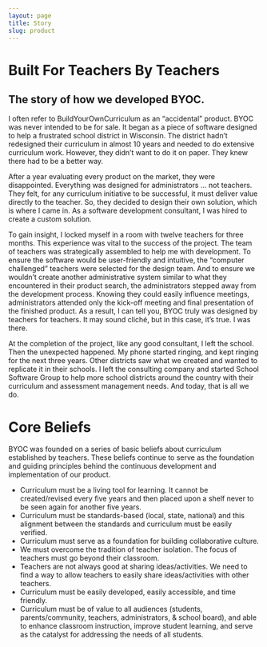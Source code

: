```yaml
---
layout: page
title: Story
slug: product
---
```


# Built For Teachers By Teachers

## The story of how we developed BYOC.

I often refer to BuildYourOwnCurriculum as an “accidental” product. BYOC was never intended to be for sale. It began as a piece of software designed to help a frustrated school district in Wisconsin. The district hadn’t redesigned their curriculum in almost 10 years and needed to do extensive curriculum work. However, they didn’t want to do it on paper. They knew there had to be a better way. 

After a year evaluating every product on the market, they were disappointed. Everything was designed for administrators ... not teachers. They felt, for any curriculum initiative to be successful, it must deliver value directly to the teacher. So, they decided to design their own solution, which is where I came in. As a software development consultant, I was hired to create a custom solution. 

To gain insight, I locked myself in a room with twelve teachers for three months. This experience was vital to the success of the project. The team of teachers was strategically assembled to help me with development. To ensure the software would be user-friendly and intuitive, the “computer challenged” teachers were selected for the design team. And to ensure we wouldn’t create another administrative system similar to what they encountered in their product search, the administrators stepped away from the development process. Knowing they could easily influence meetings, administrators attended only the kick-off meeting and final presentation of the finished product. As a result, I can tell you, BYOC truly was designed by teachers for teachers. It may sound cliché, but in this case, it’s true. I was there.

At the completion of the project, like any good consultant, I left the school. Then the unexpected happened. My phone started ringing, and kept ringing for the next three years. Other districts saw what we created and wanted to replicate it in their schools. I left the consulting company and started School Software Group to help more school districts around the country with their curriculum and assessment management needs. And today, that is all we do.

# Core Beliefs

BYOC was founded on a series of basic beliefs about curriculum established by teachers. These beliefs continue to serve as the foundation and guiding principles behind the continuous development and implementation of our product.

* Curriculum must be a living tool for learning. It cannot be created/revised every five years and then placed upon a shelf never to be seen again for another five years. 
* Curriculum must be standards-based (local, state, national) and this alignment between the standards and curriculum must be easily verified. 
* Curriculum must serve as a foundation for building collaborative culture. 
* We must overcome the tradition of teacher isolation. The focus of teachers must go beyond their classroom.
* Teachers are not always good at sharing ideas/activities. We need to find a way to allow teachers to easily share ideas/activities with other teachers. 
* Curriculum must be easily developed, easily accessible, and time friendly. 
* Curriculum must be of value to all audiences (students, parents/community, teachers, administrators, & school board), and able to enhance classroom instruction, improve student learning, and serve as the catalyst for addressing the needs of all students.
